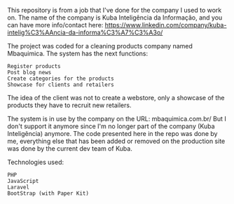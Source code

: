 This repository is from a job that I've done for the company I used to work on. The name of the company is Kuba Inteligência da Informação, and you can have more info/contact here: https://www.linkedin.com/company/kuba-intelig%C3%AAncia-da-informa%C3%A7%C3%A3o/

The project was coded for a cleaning products company named Mbaquimica. The system has the next functions:

    Register products
    Post blog news
    Create categories for the products
    Showcase for clients and retailers

The idea of the client was not to create a webstore, only a showcase of the products they have to recruit new retailers.

The system is in use by the company on the URL: mbaquimica.com.br/ But I don't support it anymore since I'm no longer part of the company (Kuba Inteligência) anymore. The code presented here in the repo was done by me, everything else that has been added or removed on the production site was done by the current dev team of Kuba.

Technologies used:

    PHP
    JavaScript
    Laravel
    BootStrap (with Paper Kit)
